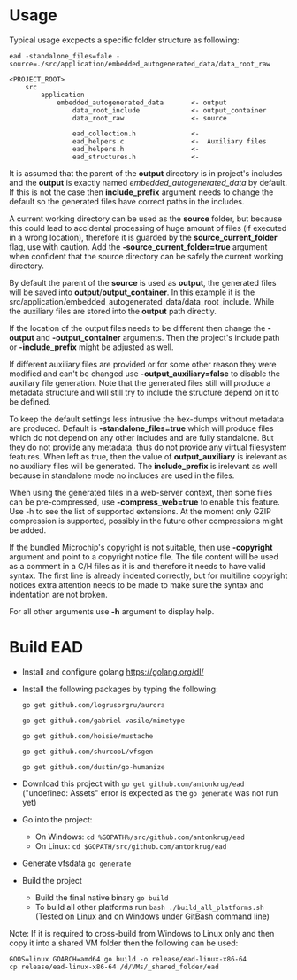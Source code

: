 # Usage

Typical usage excpects a specific folder structure as following:

`ead -standalone_files=fale -source=./src/application/embedded_autogenerated_data/data_root_raw`

```
<PROJECT_ROOT>
    src
        application
            embedded_autogenerated_data       <- output
                data_root_include             <- output_container
                data_root_raw                 <- source

                ead_collection.h              <-
                ead_helpers.c                 <-  Auxiliary files
                ead_helpers.h                 <-
                ead_structures.h              <-
```

It is assumed that the parent of the **output** directory is in project's includes and the **output** is exactly named *embedded_autogenerated_data* by default. If this is not the case then **include_prefix** argument needs to change the default so the generated files have correct paths in the includes.

A current working directory can be used as the **source** folder, but because this could lead to accidental processing of huge amount of files (if executed in a wrong location), therefore it is guarded by the **source_current_folder** flag, use with caution. Add the **-source_current_folder=true** argument when confident that the source directory can be safely the current working directory.

By default the parent of the **source** is used as **output**, the generated files will be saved into **output**/**output_container**. In this example it is the src/application/embedded_autogenerated_data/data_root_include. While the auxiliary files are stored into the **output** path directly.

If the location of the output files needs to be different then change the **-output** and **-output_container** arguments. Then the project's include path or **-include_prefix** might be adjusted as well.

If different auxiliary files are provided or for some other reason they were modified and can't be changed use **-output_auxiliary=false** to disable the auxiliary file generation. Note that the generated files still will produce a metadata structure and will still try to include the structure depend on it to be defined.

To keep the default settings less intrusive the hex-dumps without metadata are produced. Default is **-standalone_files=true** which will produce files which do not depend on any other includes and are fully standalone. But they do not provide any metadata, thus do not provide any virtual filesystem features. When left as true, then the value of **output_auxiliary** is irelevant as no auxiliary files will be generated. The **include_prefix** is irelevant as well because in standalone mode no includes are used in the files.

When using the generated files in a web-server context, then some files can be pre-compressed, use **-compress_web=true** to enable this feature. Use -h to see the list of supported extensions. At the moment only GZIP compression is supported, possibly in the future other compressions might be added.

If the bundled Microchip's copyright is not suitable, then use **-copyright** argument and point to a copyright notice file. The file content will be used as a comment in a C/H files as it is and therefore it needs to have valid syntax. The first line is already indented correctly, but for multiline copyright notices extra attention needs to be made to make sure the syntax and indentation are not broken. 

For all other arguments use **-h** argument to display help.

# Build EAD

- Install and configure golang https://golang.org/dl/
- Install the following packages by typing the following: 

  `go get github.com/logrusorgru/aurora`

  `go get github.com/gabriel-vasile/mimetype`

  `go get github.com/hoisie/mustache`

  `go get github.com/shurcooL/vfsgen`

  `go get github.com/dustin/go-humanize`

- Download this project with `go get github.com/antonkrug/ead` ("undefined: Assets" error is expected as the `go generate` was not run yet)
- Go into the project:
  - On Windows: `cd %GOPATH%/src/github.com/antonkrug/ead`
  - On Linux: `cd $GOPATH/src/github.com/antonkrug/ead`

- Generate vfsdata `go generate`
- Build the project
  - Build the final native binary `go build`
  - To build all other platforms run `bash ./build_all_platforms.sh` (Tested on Linux and on Windows under GitBash command line)

Note: If it is required to cross-build from Windows to Linux only and then copy it into a shared VM folder then the following can be used:
```
GOOS=linux GOARCH=amd64 go build -o release/ead-linux-x86-64
cp release/ead-linux-x86-64 /d/VMs/_shared_folder/ead
```


